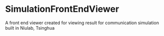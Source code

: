 SimulationFrontEndViewer
========================

A front end viewer created for viewing result for communication simulation built in Niulab, Tsinghua
